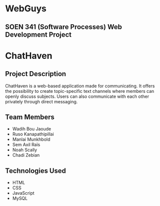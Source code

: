 # WebGuys

## SOEN 341 (Software Processes) Web Development Project

# ChatHaven

## Project Description

ChatHaven is a web-based application made for communicating. It offers the possibility to create topic-specific text channels where members can openly discuss subjects. Users can also communicate with each other privately through direct messaging.


## Team Members

* Wadih Bou Jaoude
* Ruso Kanapathipillai
* Manlai Munkhbold
* Sem Axil Raïs
* Noah Scally
* Chadi Zebian

## Technologies Used

* HTML
* CSS
* JavaScript
* MySQL
